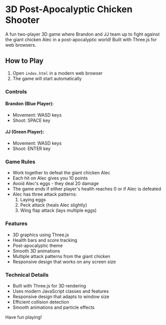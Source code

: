 # 3D Post-Apocalyptic Chicken Shooter

A fun two-player 3D game where Brandon and JJ team up to fight against the giant chicken Alec in a post-apocalyptic world! Built with Three.js for web browsers.

## How to Play

1. Open `index.html` in a modern web browser
2. The game will start automatically

### Controls

#### Brandon (Blue Player):
- Movement: WASD keys
- Shoot: SPACE key

#### JJ (Green Player):
- Movement: WASD keys
- Shoot: ENTER key

### Game Rules
- Work together to defeat the giant chicken Alec
- Each hit on Alec gives you 10 points
- Avoid Alec's eggs - they deal 20 damage
- The game ends if either player's health reaches 0 or if Alec is defeated
- Alec has three attack patterns:
  1. Laying eggs
  2. Peck attack (heals Alec slightly)
  3. Wing flap attack (lays multiple eggs)

### Features
- 3D graphics using Three.js
- Health bars and score tracking
- Post-apocalyptic theme
- Smooth 3D animations
- Multiple attack patterns from the giant chicken
- Responsive design that works on any screen size

### Technical Details
- Built with Three.js for 3D rendering
- Uses modern JavaScript classes and features
- Responsive design that adapts to window size
- Efficient collision detection
- Smooth animations and particle effects

Have fun playing! 